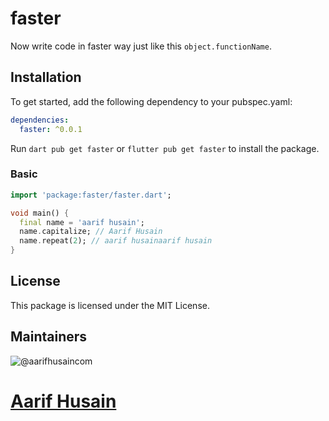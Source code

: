 # faster
Now write code in faster way just like this `object.functionName`.

## Installation
To get started, add the following dependency to your pubspec.yaml:

```yaml
dependencies:
  faster: ^0.0.1
```
Run `dart pub get faster` or  `flutter pub get faster` to install the package.

### Basic
```dart
import 'package:faster/faster.dart';

void main() {
  final name = 'aarif husain';
  name.capitalize; // Aarif Husain
  name.repeat(2); // aarif husainaarif husain
}


```


## License
This package is licensed under the MIT License.

## Maintainers

![@aarifhusaincom](https://avatars.githubusercontent.com/aarifhusaincom?s=100&v=1)<br>
# [Aarif Husain](https://github.com/aarifhusaincom)